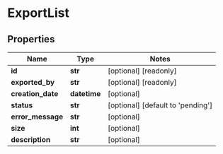 # ExportList

## Properties
Name | Type | Notes
------------ | ------------- | -------------
**id** | **str** | [optional] [readonly]
**exported_by** | **str** | [optional] [readonly]
**creation_date** | **datetime** | [optional]
**status** | **str** | [optional] [default to 'pending']
**error_message** | **str** | [optional]
**size** | **int** | [optional]
**description** | **str** | [optional]


